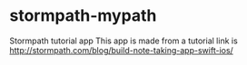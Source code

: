 # stormpath-mypath
Stormpath tutorial app
This app is made from a tutorial link is http://stormpath.com/blog/build-note-taking-app-swift-ios/

